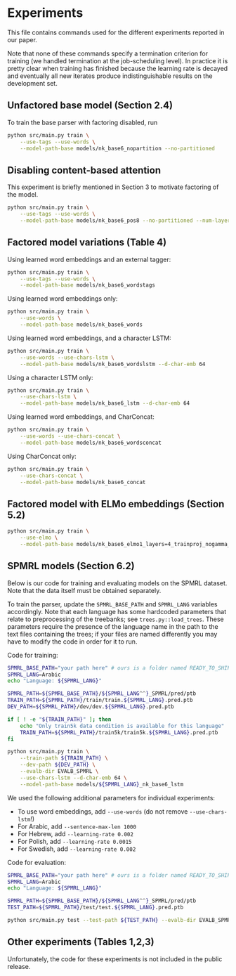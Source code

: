 # Experiments

This file contains commands used for the different experiments reported in our paper.

Note that none of these commands specify a termination criterion for training (we handled termination at the job-scheduling level). In practice it is pretty clear when training has finished because the learning rate is decayed and eventually all new iterates produce indistinguishable results on the development set.

## Unfactored base model (Section 2.4)

To train the base parser with factoring disabled, run

```bash
python src/main.py train \
    --use-tags --use-words \
    --model-path-base models/nk_base6_nopartition --no-partitioned
```

## Disabling content-based attention

This experiment is briefly mentioned in Section 3 to motivate factoring of the model.
```bash
python src/main.py train \
    --use-tags --use-words \
    --model-path-base models/nk_base6_pos8 --no-partitioned --num-layers-position-only 8
```

## Factored model variations (Table 4)

Using learned word embeddings and an external tagger:
```bash
python src/main.py train \
    --use-tags --use-words \
    --model-path-base models/nk_base6_wordstags
```

Using learned word embeddings only:
```bash
python src/main.py train \
    --use-words \
    --model-path-base models/nk_base6_words
```

Using learned word embeddings, and a character LSTM:
```bash
python src/main.py train \
    --use-words --use-chars-lstm \
    --model-path-base models/nk_base6_wordslstm --d-char-emb 64
```

Using a character LSTM only:
```bash
python src/main.py train \
    --use-chars-lstm \
    --model-path-base models/nk_base6_lstm --d-char-emb 64
```

Using learned word embeddings, and CharConcat:
```bash
python src/main.py train \
    --use-words --use-chars-concat \
    --model-path-base models/nk_base6_wordsconcat
```

Using CharConcat only:
```bash
python src/main.py train \
    --use-chars-concat \
    --model-path-base models/nk_base6_concat
```

## Factored model with ELMo embeddings (Section 5.2)

```bash
python src/main.py train \
    --use-elmo \
    --model-path-base models/nk_base6_elmo1_layers=4_trainproj_nogamma_fixtoks --num-layers 4
```

## SPMRL models (Section 6.2)

Below is our code for training and evaluating models on the SPMRL dataset. Note that the data itself must be obtained separately.

To train the parser, update the `SPMRL_BASE_PATH` and `SPMRL_LANG` variables accordingly. Note that each language has some hardcoded parameters that relate to preprocessing of the treebanks; see `trees.py::load_trees`. These parameters require the presence of the language name in the path to the text files containing the trees; if your files are named differently you may have to modify the code in order for it to run.

Code for training:
```bash
SPMRL_BASE_PATH="your path here" # ours is a folder named READY_TO_SHIP_FINAL/
SPMRL_LANG=Arabic
echo "Language: ${SPMRL_LANG}"

SPMRL_PATH=${SPMRL_BASE_PATH}/${SPMRL_LANG^^}_SPMRL/pred/ptb
TRAIN_PATH=${SPMRL_PATH}/train/train.${SPMRL_LANG}.pred.ptb
DEV_PATH=${SPMRL_PATH}/dev/dev.${SPMRL_LANG}.pred.ptb

if [ ! -e "${TRAIN_PATH}" ]; then
    echo "Only train5k data condition is available for this language"
    TRAIN_PATH=${SPMRL_PATH}/train5k/train5k.${SPMRL_LANG}.pred.ptb
fi

python src/main.py train \
    --train-path ${TRAIN_PATH} \
    --dev-path ${DEV_PATH} \
    --evalb-dir EVALB_SPMRL \
    --use-chars-lstm --d-char-emb 64 \
    --model-path-base models/${SPMRL_LANG}_nk_base6_lstm
```

We used the following additional parameters for individual experiments:
* To use word embeddings, add `--use-words` (do not remove `--use-chars-lstm`!)
* For Arabic, add `--sentence-max-len 1000`
* For Hebrew, add `--learning-rate 0.002`
* For Polish, add `--learning-rate 0.0015`
* For Swedish, add `--learning-rate 0.002`

Code for evaluation:
```bash
SPMRL_BASE_PATH="your path here" # ours is a folder named READY_TO_SHIP_FINAL/
SPMRL_LANG=Arabic
echo "Language: ${SPMRL_LANG}"

SPMRL_PATH=${SPMRL_BASE_PATH}/${SPMRL_LANG^^}_SPMRL/pred/ptb
TEST_PATH=${SPMRL_PATH}/test/test.${SPMRL_LANG}.pred.ptb

python src/main.py test --test-path ${TEST_PATH} --evalb-dir EVALB_SPMRL --model-path-base models/${SPMRL_LANG}_nk_base6_lstm
```

## Other experiments (Tables 1,2,3)
Unfortunately, the code for these experiments is not included in the public release.
